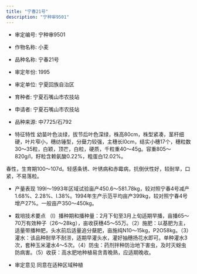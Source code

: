 ```yaml
---
title: "宁春21号"
description: "宁种审9501"
---
```

* 审定编号:  宁种审9501

*  作物名称:  小麦

*  品种名称:  宁春21号

*  审定年份:  1995

*  审定单位:  宁夏回族自治区

* 育种者:  宁夏石嘴山市农技站

*  申请者:  宁夏石嘴山市农技站

*  品种来源:  中7725/石792

*  特征特性
幼苗叶色淡绿，拔节后叶色深绿，株高80cm，株型紧凑，茎秆细硬，叶片窄小，穗纺锤型，分蘖力较强，主穗长l0cm，结实小穗17个，穗粒数30～35粒，白颖，顶芒，白粒，硬质，千粒重40～45g。容重805～820g/l，籽粒含赖氨酸0.22%，粗蛋白12.02%。
春性，生育期100～107d。轻感条锈、叶锈病和赤霉病，抗倒伏性好，较耐旱，口紧，不易落粒。


*  产量表现
199l～1993年区域试验亩产450.6～581.78kg，较对照宁春4号减产1.68%、2.28%、l.38%。1994年生产示范平均亩产399kg，较对照宁春4号增产27%。一般亩产350～450kg。

*  栽培技术要点
（l）播种期和播种量：2月下旬至3月上旬适期早播，亩播65～70万有效种子（26～28kg），亩收获穗45～55万。（2）施肥：以基肥为主，适量带播种肥，头水前后适量追分蘖肥，亩施纯N10～15kg，P2O58kg。（3）灌水：该品种耐旱不耐涝，适期早灌头水，灌好抽穗扬花水即可。单种灌水3次，套种玉米灌水4～5次。（4）防虫：药剂拌种防治地下害虫，及时灭蚜虫防病害。（5）收获：高水肥地种植易贪青晚熟，应适期晚收。 

*  审定意见
同意在适种区域种植
